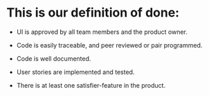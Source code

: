 # This is our definition of done:

- UI is approved by all team members and the product owner.

- Code is easily traceable, and peer reviewed or pair programmed.

- Code is well documented.

- User stories are implemented and tested.

- There is at least one satisfier-feature in the product.
